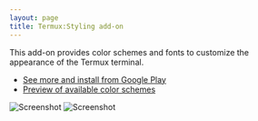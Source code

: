 ```yaml
---
layout: page
title: Termux:Styling add-on
---
```


This add-on provides color schemes and fonts to customize the appearance of the Termux terminal.

- [See more and install from Google Play](https://play.google.com/store/apps/details?id=com.termux.styling)
- [Preview of available color schemes](add-on-styling-color-preview.html)

![Screenshot](https://lh3.googleusercontent.com/fns10rc005k3f3orbAcirMlquJU-mrFUt_6_gZHM7N0RUke4HPIGCeK_COAyaWYIq-ya=h310-rw)
![Screenshot](https://lh3.googleusercontent.com/gDJt1ji27uDHrX58wwhPhXPGqBu6RFtEMR2b3OThqP-_wVa9gIrYYKXiW9TGY2YQ9xM=h310-rw)
